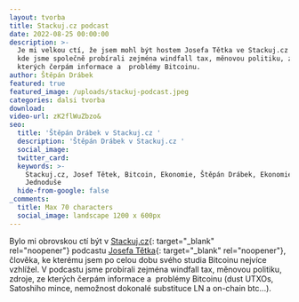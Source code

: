 ```yaml
---
layout: tvorba
title: Stackuj.cz podcast
date: 2022-08-25 00:00:00
description: >-
  Je mi velkou ctí, že jsem mohl být hostem Josefa Tětka ve Stackuj.cz podcastu,
  kde jsme společně probírali zejména windfall tax, měnovou politiku, zdroje, ze
  kterých čerpám informace a  problémy Bitcoinu.
author: Štěpán Drábek
featured: true
featured_image: /uploads/stackuj-podcast.jpeg
categories: dalsi tvorba
download:
video-url: zK2flWuZbzo&
seo:
  title: 'Štěpán Drábek v Stackuj.cz '
  description: 'Štěpán Drábek v Stackuj.cz '
  social_image:
  twitter_card:
  keywords: >-
    Stackuj.cz, Josef Tětek, Bitcoin, Ekonomie, Štěpán Drábek, Ekonomie
    Jednoduše
  hide-from-google: false
_comments:
  title: Max 70 characters
  social_image: landscape 1200 x 600px
---
```

Bylo mi obrovskou ct&iacute; b&yacute;t v [Stackuj.cz](https://stackuj.cz){: target="_blank" rel="noopener"}&nbsp;podcastu [Josefa Tětka](https://twitter.com/SatsJoseph){: target="_blank" rel="noopener"}, člověka, ke kterému jsem po celou dobu svého studia Bitcoinu nejv&iacute;ce vzhl&iacute;žel. V podcastu jsme prob&iacute;rali zejména windfall tax, měnovou politiku, zdroje, ze kter&yacute;ch čerp&aacute;m informace a &nbsp;problémy Bitcoinu (dust UTXOs, Satoshiho mince, nemožnost dokonalé substituce LN a on-chain btc...).&nbsp;

&nbsp;

&nbsp;